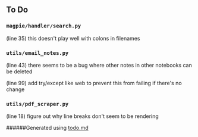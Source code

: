 ## To Do
### ``magpie/handler/search.py``
(line 35) this doesn't play well with colons in filenames


### ``utils/email_notes.py``
(line 43) there seems to be a bug where other notes in other notebooks can be deleted

(line 99) add try/except like web to prevent this from failing if there's no change


### ``utils/pdf_scraper.py``
(line 18) figure out why line breaks don't seem to be rendering

######Generated using [todo.md](https://github.com/charlesthomas/todo.md)
